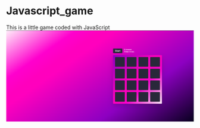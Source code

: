 # Javascript_game
This is a little game coded with JavaScript
![image](https://github.com/kaluumah/Javascript_game/blob/18323ca9a07b89157b07ab1185441e9b03bb0e19/Screenshot%20From%202025-01-25%2017-23-19.png)
